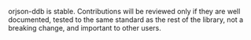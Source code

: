 orjson-ddb is stable. Contributions will be reviewed only if they are well
documented, tested to the same standard as the rest of the library, not
a breaking change, and important to other users.
